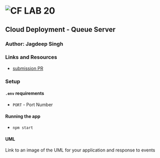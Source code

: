 ![CF](http://i.imgur.com/7v5ASc8.png) LAB 20
=================================================

## Cloud Deployment - Queue Server

### Author: Jagdeep Singh

### Links and Resources
* [submission PR](https://github.com/401-advanced-javascript-js/lab-20-queue-server/pull/1)

### Setup
#### `.env` requirements
* `PORT` - Port Number

#### Running the app
* `npm start`

#### UML
Link to an image of the UML for your application and response to events
